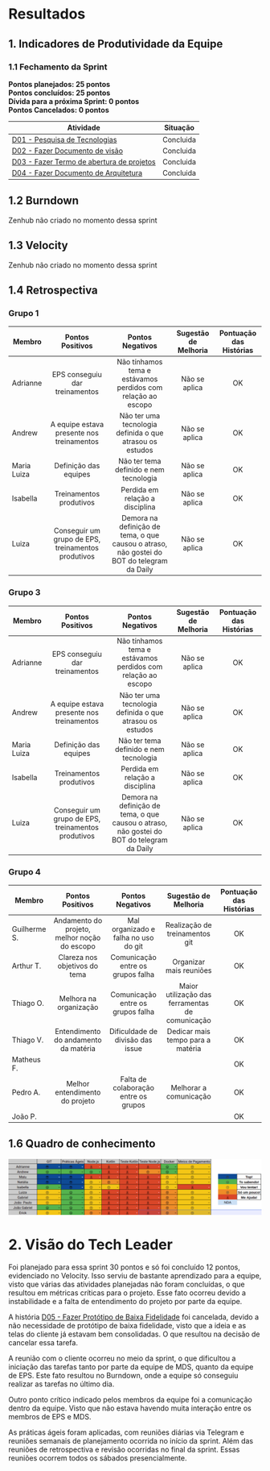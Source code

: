 # Resultados 

## 1. Indicadores de Produtividade da Equipe

### 1.1 Fechamento da Sprint 

**Pontos planejados: 25 pontos**
<br>
**Pontos concluídos: 25 pontos**
<br>
**Dívida para a próxima Sprint: 0 pontos**
<br>
**Pontos Cancelados: 0 pontos**

| Atividade | Situação |
| --------  | :----:   |
| [D01 - Pesquisa de Tecnologias ](https://github.com/fga-eps-mds/Projeto01/issues/7) | Concluida |
| [D02 - Fazer Documento de visão](https://github.com/fga-eps-mds/Projeto01/issues/8) | Concluida |
| [D03 - Fazer Termo de abertura de projetos](https://github.com/fga-eps-mds/Projeto01/issues/10) | Concluida |
| [D04 - Fazer Documento de Arquitetura](https://github.com/fga-eps-mds/Projeto01/issues/11) | Concluida |


## 1.2 Burndown
Zenhub não criado no momento dessa sprint

## 1.3 Velocity   
Zenhub não criado no momento dessa sprint

## 1.4 Retrospectiva 

### Grupo 1

| Membro | Pontos Positivos | Pontos Negativos | Sugestão de Melhoria | Pontuação das Histórias |
| --------  | :----:   | :----:   | :----:   | :----:   |
| Adrianne | EPS conseguiu dar treinamentos  | Não tínhamos tema e estávamos perdidos com relação ao escopo | Não se aplica | OK |
| Andrew | A equipe estava presente nos treinamentos | Não ter uma tecnologia definida o que atrasou os estudos | Não se aplica | OK |
| Maria Luiza | Definição das equipes | Não ter tema definido e nem tecnologia | Não se aplica | OK |
| Isabella | Treinamentos produtivos | Perdida em relação a disciplina | Não se aplica | OK |
| Luiza | Conseguir um grupo de EPS, treinamentos produtivos | Demora na definição de tema, o que causou o atraso, não gostei do BOT do telegram da Daily| Não se aplica | OK |

### Grupo 3

| Membro | Pontos Positivos | Pontos Negativos | Sugestão de Melhoria | Pontuação das Histórias |
| --------  | :----:   | :----:   | :----:   | :----:   |
| Adrianne | EPS conseguiu dar treinamentos  | Não tínhamos tema e estávamos perdidos com relação ao escopo | Não se aplica | OK |
| Andrew | A equipe estava presente nos treinamentos | Não ter uma tecnologia definida o que atrasou os estudos | Não se aplica | OK |
| Maria Luiza | Definição das equipes | Não ter tema definido e nem tecnologia | Não se aplica | OK |
| Isabella | Treinamentos produtivos | Perdida em relação a disciplina | Não se aplica | OK |
| Luiza | Conseguir um grupo de EPS, treinamentos produtivos | Demora na definição de tema, o que causou o atraso, não gostei do BOT do telegram da Daily| Não se aplica | OK |

### Grupo 4

| Membro | Pontos Positivos | Pontos Negativos | Sugestão de Melhoria | Pontuação das Histórias |
| --------  | :----:   | :----:   | :----:   | :----:   |
| Guilherme S. | Andamento do projeto, melhor noção do escopo | Mal organizado e falha no uso do git| Realização de treinamentos git | OK |
| Arthur T. | Clareza nos objetivos do tema | Comunicação entre os grupos falha | Organizar mais reuniões | OK |
| Thiago O. | Melhora na organização | Comunicação entre os grupos falha | Maior utilização das ferramentas de comunicação | OK |
| Thiago V. | Entendimento do andamento da matéria | Dificuldade de divisão das issue | Dedicar mais tempo para a matéria | OK |
| Matheus F. |  |  |  | OK |
| Pedro A. | Melhor entendimento do projeto | Falta de colaboração entre os grupos | Melhorar a comunicação | OK |
| João P. |  |  |  | OK |


## 1.6 Quadro de conhecimento
![](../../images/metrics_agile/quadro_conhecimento_sprint1.png)


# 2. Visão do Tech Leader

Foi planejado para essa sprint 30 pontos e só foi concluído 12 pontos, evidenciado no Velocity. Isso serviu de bastante aprendizado para a equipe, visto que várias das atividades planejadas não foram concluídas, o que resultou em métricas críticas para o projeto. Esse fato ocorreu devido a instabilidade e a falta de entendimento do projeto por parte da equipe.

A história [D05 - Fazer Protótipo de Baixa Fidelidade](https://github.com/fga-eps-mds/2019.2-Grupo2/issues/12) foi cancelada, devido a não necessidade de protótipo de baixa fidelidade, visto que a ideia e as telas do cliente já estavam bem consolidadas. O que resultou na decisão de cancelar essa tarefa.	

A reunião com o cliente ocorreu no meio da sprint, o que dificultou a iniciação das tarefas tanto por parte da equipe de MDS, quanto da equipe de EPS. Este fato resultou no Burndown, onde a equipe só conseguiu realizar as tarefas no último dia. 

Outro ponto crítico indicado pelos membros da equipe foi a comunicação dentro da equipe. Visto que não estava havendo muita interação entre os membros de EPS e MDS. 

As práticas ágeis foram aplicadas, com reuniões diárias via Telegram e reuniões semanais de planejamento ocorrida no início da sprint. Além das reuniões de retrospectiva e revisão ocorridas no final da sprint. Essas reuniões ocorrem todos os sábados presencialmente. 

